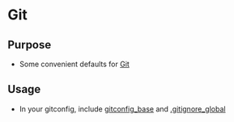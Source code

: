 # Git

## Purpose

- Some convenient defaults for [Git](https://github.com/git/git)

## Usage

- In your gitconfig, include [gitconfig_base](./gitconfig_base.ini) and [.gitignore_global](./.gitignore_global)
